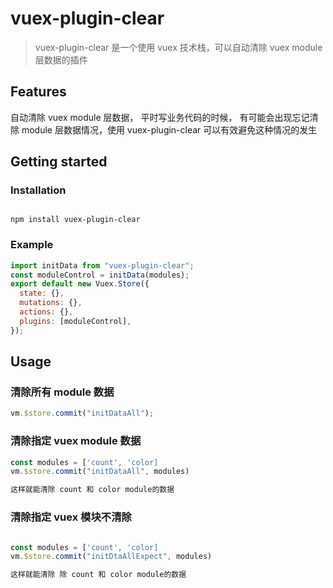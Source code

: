 # vuex-plugin-clear

> vuex-plugin-clear 是一个使用 vuex 技术栈，可以自动清除 vuex module 层数据的插件

## Features

自动清除 vuex module 层数据，
平时写业务代码的时候，
有可能会出现忘记清除 module 层数据情况，使用 vuex-plugin-clear 可以有效避免这种情况的发生

## Getting started

### Installation

```

npm install vuex-plugin-clear
```

### Example

```javascript
import initData from "vuex-plugin-clear";
const moduleControl = initData(modules);
export default new Vuex.Store({
  state: {},
  mutations: {},
  actions: {},
  plugins: [moduleControl],
});
```

## Usage

### 清除所有 module 数据

```javascript
vm.$store.commit("initDataAll");
```

### 清除指定 vuex module 数据

```javascript
const modules = ['count', 'color]
vm.$store.commit("initDataAll", modules)
```

```javascript
这样就能清除 count 和 color module的数据
```

### 清除指定 vuex 模块不清除

```javascript

const modules = ['count', 'color]
vm.$store.commit("initDtaAllExpect", modules)
```

```javascript
这样就能清除 除 count 和 color module的数据
```


